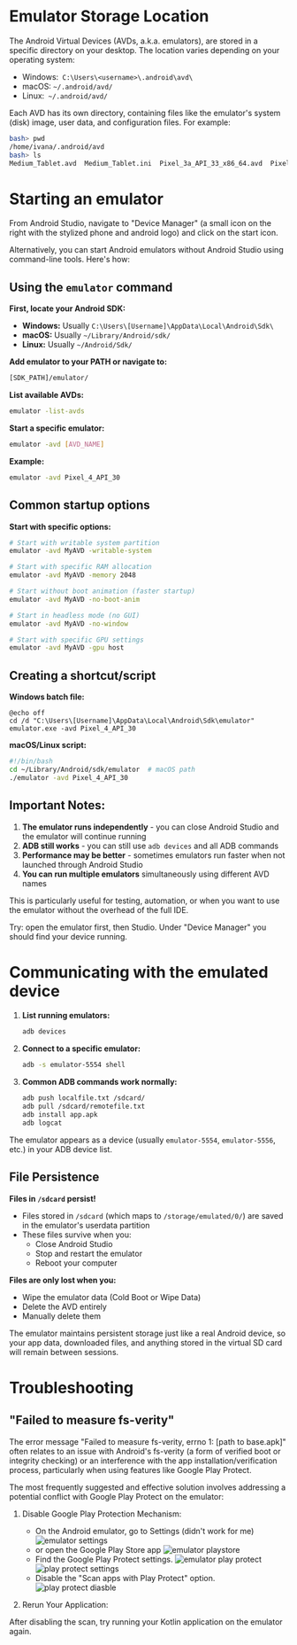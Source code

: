 # Emulator Storage Location

The Android Virtual Devices (AVDs, a.k.a. emulators), 
are stored in a specific directory on your desktop. The location varies depending on your operating system:

* Windows:` C:\Users\<username>\.android\avd\`
* macOS: `~/.android/avd/`
* Linux:` ~/.android/avd/`

Each AVD has its own directory, containing files like the emulator's system (disk) image, user data, 
and configuration files. For example:
```bash
bash> pwd
/home/ivana/.android/avd
bash> ls
Medium_Tablet.avd  Medium_Tablet.ini  Pixel_3a_API_33_x86_64.avd  Pixel_3a_API_33_x86_64.ini
```


# Starting an emulator

From Android Studio, navigate to "Device Manager" (a small icon on the right with the stylized phone
and android logo) and click on the start icon.

Alternatively, you can start Android emulators without Android Studio using command-line tools. Here's how:

## Using the `emulator` command

**First, locate your Android SDK:**
- **Windows:** Usually `C:\Users\[Username]\AppData\Local\Android\Sdk\`
- **macOS:** Usually `~/Library/Android/sdk/`
- **Linux:** Usually `~/Android/Sdk/`

**Add emulator to your PATH or navigate to:**
```bash
[SDK_PATH]/emulator/
```

**List available AVDs:**
```bash
emulator -list-avds
```

**Start a specific emulator:**
```bash
emulator -avd [AVD_NAME]
```

**Example:**
```bash
emulator -avd Pixel_4_API_30
```

## Common startup options

**Start with specific options:**
```bash
# Start with writable system partition
emulator -avd MyAVD -writable-system

# Start with specific RAM allocation
emulator -avd MyAVD -memory 2048

# Start without boot animation (faster startup)
emulator -avd MyAVD -no-boot-anim

# Start in headless mode (no GUI)
emulator -avd MyAVD -no-window

# Start with specific GPU settings
emulator -avd MyAVD -gpu host
```

##  Creating a shortcut/script

**Windows batch file:**
```batch
@echo off
cd /d "C:\Users\[Username]\AppData\Local\Android\Sdk\emulator"
emulator.exe -avd Pixel_4_API_30
```

**macOS/Linux script:**
```bash
#!/bin/bash
cd ~/Library/Android/sdk/emulator  # macOS path
./emulator -avd Pixel_4_API_30
```

## Important Notes:

1. **The emulator runs independently** - you can close Android Studio and the emulator will continue running
2. **ADB still works** - you can still use `adb devices` and all ADB commands
3. **Performance may be better** - sometimes emulators run faster when not launched through Android Studio
4. **You can run multiple emulators** simultaneously using different AVD names

This is particularly useful for testing, automation, or when you want to use the emulator without the overhead of the full IDE.

Try: open the emulator first, then Studio. Under "Device Manager" you should find your device running.

# Communicating with the emulated device

1. **List running emulators:**
   ```bash
   adb devices
   ```

2. **Connect to a specific emulator:**
   ```bash
   adb -s emulator-5554 shell
   ```

3. **Common ADB commands work normally:**
   ```bash
   adb push localfile.txt /sdcard/
   adb pull /sdcard/remotefile.txt
   adb install app.apk
   adb logcat
   ```

The emulator appears as a device (usually `emulator-5554`, `emulator-5556`, etc.) in your ADB device list.

## File Persistence

**Files in `/sdcard` persist!** 

- Files stored in `/sdcard` (which maps to `/storage/emulated/0/`) are saved in the emulator's userdata partition
- These files survive when you:
  - Close Android Studio
  - Stop and restart the emulator
  - Reboot your computer

**Files are only lost when you:**
- Wipe the emulator data (Cold Boot or Wipe Data)
- Delete the AVD entirely
- Manually delete them

The emulator maintains persistent storage just like a real Android device, so your app data, downloaded files, 
and anything stored in the virtual SD card will remain between sessions.

# Troubleshooting

## "Failed to measure fs-verity"

The error message "Failed to measure fs-verity, errno 1: [path to base.apk]" often relates to an issue 
with Android's fs-verity (a form of verified boot or integrity checking) 
or an interference with the app installation/verification process, 
particularly when using features like Google Play Protect.

The most frequently suggested and effective solution involves addressing a potential conflict with Google Play Protect on the emulator:

1. Disable Google Play Protection Mechanism:

   * On the Android emulator, go to Settings (didn't work for me) 
   ![emulator settings](assets/emulator_settings.png)
   * or open the Google Play Store app
   ![emulator playstore](assets/emulator_playstore.png)
   * Find the Google Play Protect settings.
    ![emulator play protect](assets/emulator_play_protect.png)
    ![play protect settings](assets/play_protect_setttings.png)
   * Disable the "Scan apps with Play Protect" option.
    ![play protect diasble](assets/play_protect_disable.png)
2. Rerun Your Application:

After disabling the scan, try running your Kotlin application on the emulator again.